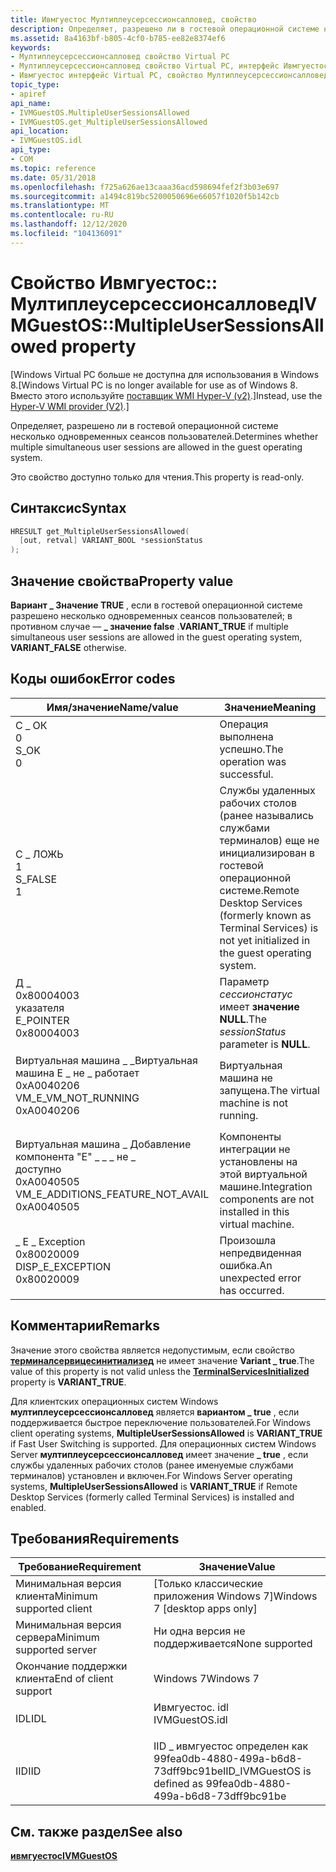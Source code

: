 ```yaml
---
title: Ивмгуестос Мултиплеусерсессионсалловед, свойство
description: Определяет, разрешено ли в гостевой операционной системе несколько одновременных сеансов пользователей.
ms.assetid: 8a4163bf-b805-4cf0-b785-ee82e8374ef6
keywords:
- Мултиплеусерсессионсалловед свойство Virtual PC
- Мултиплеусерсессионсалловед свойство Virtual PC, интерфейс Ивмгуестос
- Ивмгуестос интерфейс Virtual PC, свойство Мултиплеусерсессионсалловед
topic_type:
- apiref
api_name:
- IVMGuestOS.MultipleUserSessionsAllowed
- IVMGuestOS.get_MultipleUserSessionsAllowed
api_location:
- IVMGuestOS.idl
api_type:
- COM
ms.topic: reference
ms.date: 05/31/2018
ms.openlocfilehash: f725a626ae13caaa36acd598694fef2f3b03e697
ms.sourcegitcommit: a1494c819bc5200050696e66057f1020f5b142cb
ms.translationtype: MT
ms.contentlocale: ru-RU
ms.lasthandoff: 12/12/2020
ms.locfileid: "104136091"
---
```

# <a name="ivmguestosmultipleusersessionsallowed-property"></a><span data-ttu-id="5c9e6-106">Свойство Ивмгуестос:: Мултиплеусерсессионсалловед</span><span class="sxs-lookup"><span data-stu-id="5c9e6-106">IVMGuestOS::MultipleUserSessionsAllowed property</span></span>

<span data-ttu-id="5c9e6-107">\[Windows Virtual PC больше не доступна для использования в Windows 8.</span><span class="sxs-lookup"><span data-stu-id="5c9e6-107">\[Windows Virtual PC is no longer available for use as of Windows 8.</span></span> <span data-ttu-id="5c9e6-108">Вместо этого используйте [поставщик WMI Hyper-V (v2)](/windows/desktop/HyperV_v2/windows-virtualization-portal).\]</span><span class="sxs-lookup"><span data-stu-id="5c9e6-108">Instead, use the [Hyper-V WMI provider (V2)](/windows/desktop/HyperV_v2/windows-virtualization-portal).\]</span></span>

<span data-ttu-id="5c9e6-109">Определяет, разрешено ли в гостевой операционной системе несколько одновременных сеансов пользователей.</span><span class="sxs-lookup"><span data-stu-id="5c9e6-109">Determines whether multiple simultaneous user sessions are allowed in the guest operating system.</span></span>

<span data-ttu-id="5c9e6-110">Это свойство доступно только для чтения.</span><span class="sxs-lookup"><span data-stu-id="5c9e6-110">This property is read-only.</span></span>

## <a name="syntax"></a><span data-ttu-id="5c9e6-111">Синтаксис</span><span class="sxs-lookup"><span data-stu-id="5c9e6-111">Syntax</span></span>


```C++
HRESULT get_MultipleUserSessionsAllowed(
  [out, retval] VARIANT_BOOL *sessionStatus
);
```



## <a name="property-value"></a><span data-ttu-id="5c9e6-112">Значение свойства</span><span class="sxs-lookup"><span data-stu-id="5c9e6-112">Property value</span></span>

<span data-ttu-id="5c9e6-113">**Вариант \_ Значение TRUE** , если в гостевой операционной системе разрешено несколько одновременных сеансов пользователей; в противном случае — **\_ значение false** .</span><span class="sxs-lookup"><span data-stu-id="5c9e6-113">**VARIANT\_TRUE** if multiple simultaneous user sessions are allowed in the guest operating system, **VARIANT\_FALSE** otherwise.</span></span>

## <a name="error-codes"></a><span data-ttu-id="5c9e6-114">Коды ошибок</span><span class="sxs-lookup"><span data-stu-id="5c9e6-114">Error codes</span></span>



| <span data-ttu-id="5c9e6-115">Имя/значение</span><span class="sxs-lookup"><span data-stu-id="5c9e6-115">Name/value</span></span>                                                                                                                                                                       | <span data-ttu-id="5c9e6-116">Значение</span><span class="sxs-lookup"><span data-stu-id="5c9e6-116">Meaning</span></span>                                                                                                                        |
|----------------------------------------------------------------------------------------------------------------------------------------------------------------------------------|--------------------------------------------------------------------------------------------------------------------------------|
| <dl> <span data-ttu-id="5c9e6-117"><dt>С \_ ОК</dt> <dt>0</dt></span><span class="sxs-lookup"><span data-stu-id="5c9e6-117"><dt>S\_OK</dt> <dt>0</dt></span></span> </dl>                                          | <span data-ttu-id="5c9e6-118">Операция выполнена успешно.</span><span class="sxs-lookup"><span data-stu-id="5c9e6-118">The operation was successful.</span></span><br/>                                                                                       |
| <dl> <span data-ttu-id="5c9e6-119"><dt>С \_ ЛОЖЬ</dt> <dt>1</dt></span><span class="sxs-lookup"><span data-stu-id="5c9e6-119"><dt>S\_FALSE</dt> <dt>1</dt></span></span> </dl>                                       | <span data-ttu-id="5c9e6-120">Службы удаленных рабочих столов (ранее назывались службами терминалов) еще не инициализирован в гостевой операционной системе.</span><span class="sxs-lookup"><span data-stu-id="5c9e6-120">Remote Desktop Services (formerly known as Terminal Services) is not yet initialized in the guest operating system.</span></span><br/> |
| <dl> <span data-ttu-id="5c9e6-121"><dt>Д \_ </dt> <dt>0x80004003</dt> указателя</span><span class="sxs-lookup"><span data-stu-id="5c9e6-121"><dt>E\_POINTER</dt> <dt>0x80004003</dt></span></span> </dl>                            | <span data-ttu-id="5c9e6-122">Параметр *сессионстатус* имеет **значение NULL**.</span><span class="sxs-lookup"><span data-stu-id="5c9e6-122">The *sessionStatus* parameter is **NULL**.</span></span><br/>                                                                          |
| <dl> <span data-ttu-id="5c9e6-123"><dt>Виртуальная машина \_ \_Виртуальная машина E \_ не \_ работает</dt> <dt>0xA0040206</dt></span><span class="sxs-lookup"><span data-stu-id="5c9e6-123"><dt>VM\_E\_VM\_NOT\_RUNNING</dt> <dt>0xA0040206</dt></span></span> </dl>               | <span data-ttu-id="5c9e6-124">Виртуальная машина не запущена.</span><span class="sxs-lookup"><span data-stu-id="5c9e6-124">The virtual machine is not running.</span></span><br/>                                                                                 |
| <dl> <span data-ttu-id="5c9e6-125"><dt>Виртуальная машина \_ Добавление компонента "E" \_ \_ \_ не \_ </dt> доступно <dt>0xA0040505</dt></span><span class="sxs-lookup"><span data-stu-id="5c9e6-125"><dt>VM\_E\_ADDITIONS\_FEATURE\_NOT\_AVAIL</dt> <dt>0xA0040505</dt></span></span> </dl> | <span data-ttu-id="5c9e6-126">Компоненты интеграции не установлены на этой виртуальной машине.</span><span class="sxs-lookup"><span data-stu-id="5c9e6-126">Integration components are not installed in this virtual machine.</span></span><br/>                                                   |
| <dl> <span data-ttu-id="5c9e6-127"><dt> \_ E \_ Exception</dt> <dt>0x80020009</dt></span><span class="sxs-lookup"><span data-stu-id="5c9e6-127"><dt>DISP\_E\_EXCEPTION</dt> <dt>0x80020009</dt></span></span> </dl>                    | <span data-ttu-id="5c9e6-128">Произошла непредвиденная ошибка.</span><span class="sxs-lookup"><span data-stu-id="5c9e6-128">An unexpected error has occurred.</span></span><br/>                                                                                   |



## <a name="remarks"></a><span data-ttu-id="5c9e6-129">Комментарии</span><span class="sxs-lookup"><span data-stu-id="5c9e6-129">Remarks</span></span>

<span data-ttu-id="5c9e6-130">Значение этого свойства является недопустимым, если свойство [**терминалсервицесинитиализед**](ivmguestos-terminalservicesinitialized.md) не имеет значение **Variant \_ true**.</span><span class="sxs-lookup"><span data-stu-id="5c9e6-130">The value of this property is not valid unless the [**TerminalServicesInitialized**](ivmguestos-terminalservicesinitialized.md) property is **VARIANT\_TRUE**.</span></span>

<span data-ttu-id="5c9e6-131">Для клиентских операционных систем Windows **мултиплеусерсессионсалловед** является **вариантом \_ true** , если поддерживается быстрое переключение пользователей.</span><span class="sxs-lookup"><span data-stu-id="5c9e6-131">For Windows client operating systems, **MultipleUserSessionsAllowed** is **VARIANT\_TRUE** if Fast User Switching is supported.</span></span> <span data-ttu-id="5c9e6-132">Для операционных систем Windows Server **мултиплеусерсессионсалловед** имеет значение **\_ true** , если службы удаленных рабочих столов (ранее именуемые службами терминалов) установлен и включен.</span><span class="sxs-lookup"><span data-stu-id="5c9e6-132">For Windows Server operating systems, **MultipleUserSessionsAllowed** is **VARIANT\_TRUE** if Remote Desktop Services (formerly called Terminal Services) is installed and enabled.</span></span>

## <a name="requirements"></a><span data-ttu-id="5c9e6-133">Требования</span><span class="sxs-lookup"><span data-stu-id="5c9e6-133">Requirements</span></span>



| <span data-ttu-id="5c9e6-134">Требование</span><span class="sxs-lookup"><span data-stu-id="5c9e6-134">Requirement</span></span> | <span data-ttu-id="5c9e6-135">Значение</span><span class="sxs-lookup"><span data-stu-id="5c9e6-135">Value</span></span> |
|-------------------------------------|-------------------------------------------------------------------------------------------|
| <span data-ttu-id="5c9e6-136">Минимальная версия клиента</span><span class="sxs-lookup"><span data-stu-id="5c9e6-136">Minimum supported client</span></span><br/> | <span data-ttu-id="5c9e6-137">\[Только классические приложения Windows 7\]</span><span class="sxs-lookup"><span data-stu-id="5c9e6-137">Windows 7 \[desktop apps only\]</span></span><br/>                                                |
| <span data-ttu-id="5c9e6-138">Минимальная версия сервера</span><span class="sxs-lookup"><span data-stu-id="5c9e6-138">Minimum supported server</span></span><br/> | <span data-ttu-id="5c9e6-139">Ни одна версия не поддерживается</span><span class="sxs-lookup"><span data-stu-id="5c9e6-139">None supported</span></span><br/>                                                                 |
| <span data-ttu-id="5c9e6-140">Окончание поддержки клиента</span><span class="sxs-lookup"><span data-stu-id="5c9e6-140">End of client support</span></span><br/>    | <span data-ttu-id="5c9e6-141">Windows 7</span><span class="sxs-lookup"><span data-stu-id="5c9e6-141">Windows 7</span></span><br/>                                                                      |
| <span data-ttu-id="5c9e6-142">IDL</span><span class="sxs-lookup"><span data-stu-id="5c9e6-142">IDL</span></span><br/>                      | <dl> <span data-ttu-id="5c9e6-143"><dt>Ивмгуестос. idl</dt></span><span class="sxs-lookup"><span data-stu-id="5c9e6-143"><dt>IVMGuestOS.idl</dt></span></span> </dl> |
| <span data-ttu-id="5c9e6-144">IID</span><span class="sxs-lookup"><span data-stu-id="5c9e6-144">IID</span></span><br/>                      | <span data-ttu-id="5c9e6-145">IID \_ ивмгуестос определен как 99fea0db-4880-499a-b6d8-73dff9bc91be</span><span class="sxs-lookup"><span data-stu-id="5c9e6-145">IID\_IVMGuestOS is defined as 99fea0db-4880-499a-b6d8-73dff9bc91be</span></span><br/>             |



## <a name="see-also"></a><span data-ttu-id="5c9e6-146">См. также раздел</span><span class="sxs-lookup"><span data-stu-id="5c9e6-146">See also</span></span>

<dl> <dt>

[<span data-ttu-id="5c9e6-147">**ивмгуестос**</span><span class="sxs-lookup"><span data-stu-id="5c9e6-147">**IVMGuestOS**</span></span>](ivmguestos.md)
</dt> </dl>

 


